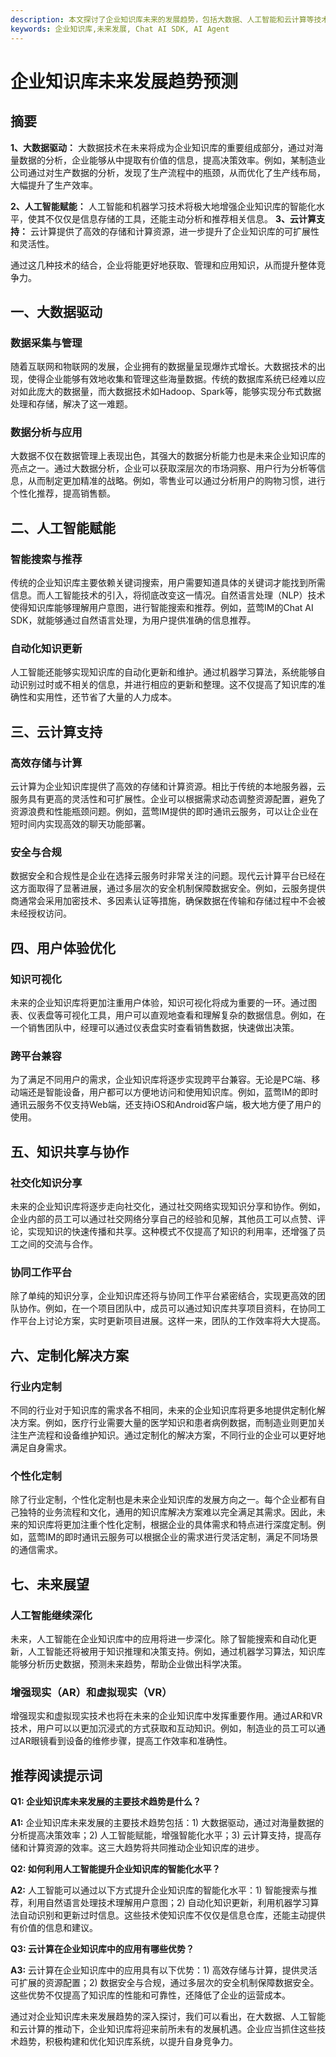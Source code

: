 ```yaml
---
description: 本文探讨了企业知识库未来的发展趋势，包括大数据、人工智能和云计算等技术如何重塑企业知识库的面貌。
keywords: 企业知识库,未来发展, Chat AI SDK, AI Agent
---
```

# 企业知识库未来发展趋势预测

## 摘要

**1、大数据驱动：** 大数据技术在未来将成为企业知识库的重要组成部分，通过对海量数据的分析，企业能够从中提取有价值的信息，提高决策效率。例如，某制造业公司通过对生产数据的分析，发现了生产流程中的瓶颈，从而优化了生产线布局，大幅提升了生产效率。

**2、人工智能赋能：** 人工智能和机器学习技术将极大地增强企业知识库的智能化水平，使其不仅仅是信息存储的工具，还能主动分析和推荐相关信息。 **3、云计算支持：** 云计算提供了高效的存储和计算资源，进一步提升了企业知识库的可扩展性和灵活性。 

通过这几种技术的结合，企业将能更好地获取、管理和应用知识，从而提升整体竞争力。

## 一、大数据驱动

### 数据采集与管理

随着互联网和物联网的发展，企业拥有的数据量呈现爆炸式增长。大数据技术的出现，使得企业能够有效地收集和管理这些海量数据。传统的数据库系统已经难以应对如此庞大的数据量，而大数据技术如Hadoop、Spark等，能够实现分布式数据处理和存储，解决了这一难题。

### 数据分析与应用

大数据不仅在数据管理上表现出色，其强大的数据分析能力也是未来企业知识库的亮点之一。通过大数据分析，企业可以获取深层次的市场洞察、用户行为分析等信息，从而制定更加精准的战略。例如，零售业可以通过分析用户的购物习惯，进行个性化推荐，提高销售额。

## 二、人工智能赋能

### 智能搜索与推荐

传统的企业知识库主要依赖关键词搜索，用户需要知道具体的关键词才能找到所需信息。而人工智能技术的引入，将彻底改变这一情况。自然语言处理（NLP）技术使得知识库能够理解用户意图，进行智能搜索和推荐。例如，蓝莺IM的Chat AI SDK，就能够通过自然语言处理，为用户提供准确的信息推荐。

### 自动化知识更新

人工智能还能够实现知识库的自动化更新和维护。通过机器学习算法，系统能够自动识别过时或不相关的信息，并进行相应的更新和整理。这不仅提高了知识库的准确性和实用性，还节省了大量的人力成本。

## 三、云计算支持

### 高效存储与计算

云计算为企业知识库提供了高效的存储和计算资源。相比于传统的本地服务器，云服务具有更高的灵活性和可扩展性。企业可以根据需求动态调整资源配置，避免了资源浪费和性能瓶颈问题。例如，蓝莺IM提供的即时通讯云服务，可以让企业在短时间内实现高效的聊天功能部署。

### 安全与合规

数据安全和合规性是企业在选择云服务时非常关注的问题。现代云计算平台已经在这方面取得了显著进展，通过多层次的安全机制保障数据安全。例如，云服务提供商通常会采用加密技术、多因素认证等措施，确保数据在传输和存储过程中不会被未经授权访问。

## 四、用户体验优化

### 知识可视化

未来的企业知识库将更加注重用户体验，知识可视化将成为重要的一环。通过图表、仪表盘等可视化工具，用户可以直观地查看和理解复杂的数据信息。例如，在一个销售团队中，经理可以通过仪表盘实时查看销售数据，快速做出决策。

### 跨平台兼容

为了满足不同用户的需求，企业知识库将逐步实现跨平台兼容。无论是PC端、移动端还是智能设备，用户都可以方便地访问和使用知识库。例如，蓝莺IM的即时通讯云服务不仅支持Web端，还支持iOS和Android客户端，极大地方便了用户的使用。

## 五、知识共享与协作

### 社交化知识分享

未来的企业知识库将逐步走向社交化，通过社交网络实现知识分享和协作。例如，企业内部的员工可以通过社交网络分享自己的经验和见解，其他员工可以点赞、评论，实现知识的快速传播和共享。这种模式不仅提高了知识的利用率，还增强了员工之间的交流与合作。

### 协同工作平台

除了单纯的知识分享，企业知识库还将与协同工作平台紧密结合，实现更高效的团队协作。例如，在一个项目团队中，成员可以通过知识库共享项目资料，在协同工作平台上讨论方案，实时更新项目进展。这样一来，团队的工作效率将大大提高。

## 六、定制化解决方案

### 行业内定制

不同的行业对于知识库的需求各不相同，未来的企业知识库将更多地提供定制化解决方案。例如，医疗行业需要大量的医学知识和患者病例数据，而制造业则更加关注生产流程和设备维护知识。通过定制化的解决方案，不同行业的企业可以更好地满足自身需求。

### 个性化定制

除了行业定制，个性化定制也是未来企业知识库的发展方向之一。每个企业都有自己独特的业务流程和文化，通用的知识库解决方案难以完全满足其需求。因此，未来的知识库将更加注重个性化定制，根据企业的具体需求和特点进行深度定制。例如，蓝莺IM的即时通讯云服务可以根据企业的需求进行灵活定制，满足不同场景的通信需求。

## 七、未来展望

### 人工智能继续深化

未来，人工智能在企业知识库中的应用将进一步深化。除了智能搜索和自动化更新，人工智能还将被用于知识推理和决策支持。例如，通过机器学习算法，知识库能够分析历史数据，预测未来趋势，帮助企业做出科学决策。

### 增强现实（AR）和虚拟现实（VR）

增强现实和虚拟现实技术也将在未来的企业知识库中发挥重要作用。通过AR和VR技术，用户可以以更加沉浸式的方式获取和互动知识。例如，制造业的员工可以通过AR眼镜看到设备的维修步骤，提高工作效率和准确性。

## 推荐阅读提示词

**Q1: 企业知识库未来发展的主要技术趋势是什么？**

**A1:** 企业知识库未来发展的主要技术趋势包括：1) 大数据驱动，通过对海量数据的分析提高决策效率；2) 人工智能赋能，增强智能化水平；3) 云计算支持，提高存储和计算资源的效率。这三大趋势将共同推动企业知识库的进步。

**Q2: 如何利用人工智能提升企业知识库的智能化水平？**

**A2:** 人工智能可以通过以下方式提升企业知识库的智能化水平：1) 智能搜索与推荐，利用自然语言处理技术理解用户意图；2) 自动化知识更新，利用机器学习算法自动识别和更新过时信息。这些技术使知识库不仅仅是信息仓库，还能主动提供有价值的信息和建议。

**Q3: 云计算在企业知识库中的应用有哪些优势？**

**A3:** 云计算在企业知识库中的应用具有以下优势：1) 高效存储与计算，提供灵活可扩展的资源配置；2) 数据安全与合规，通过多层次的安全机制保障数据安全。这些优势不仅提高了知识库的性能和可靠性，还降低了企业的运营成本。

通过对企业知识库未来发展趋势的深入探讨，我们可以看出，在大数据、人工智能和云计算的推动下，企业知识库将迎来前所未有的发展机遇。企业应当抓住这些技术趋势，积极构建和优化知识库系统，以提升自身竞争力。